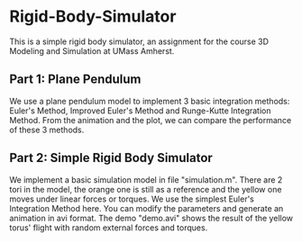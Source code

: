 # Rigid-Body-Simulator
This is a simple rigid body simulator, an assignment for the course 3D Modeling and Simulation at UMass Amherst.

## Part 1: Plane Pendulum
We use a plane pendulum model to implement 3 basic integration methods: Euler's Method, Improved Euler's Method and Runge-Kutte Integration Method.
From the animation and the plot, we can compare the performance of these 3 methods.

## Part 2: Simple Rigid Body Simulator
We implement a basic simulation model in file "simulation.m". 
There are 2 tori in the model, the orange one is still as a reference and the yellow one moves under linear forces or torques.
We use the simplest Euler's Integration Method here. You can modify the parameters and generate an animation in avi format.
The demo "demo.avi" shows the result of the yellow torus' flight with random external forces and torques.
